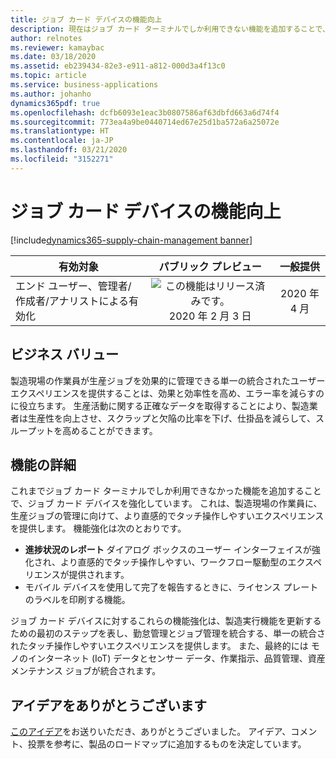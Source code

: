 ```yaml
---
title: ジョブ カード デバイスの機能向上
description: 現在はジョブ カード ターミナルでしか利用できない機能を追加することで、ジョブ カード デバイスを強化しています。 これは、製造現場の作業員に、生産ジョブを管理する際のより直感的でタッチ操作しやすいエクスペリエンスを提供します。
author: relnotes
ms.reviewer: kamaybac
ms.date: 03/18/2020
ms.assetid: eb239434-82e3-e911-a812-000d3a4f13c0
ms.topic: article
ms.service: business-applications
ms.author: johanho
dynamics365pdf: true
ms.openlocfilehash: dcfb6093e1eac3b0807586af63dbfd663a6d74f4
ms.sourcegitcommit: 773ea4a9be0440714ed67e25d1ba572a6a25072e
ms.translationtype: HT
ms.contentlocale: ja-JP
ms.lasthandoff: 03/21/2020
ms.locfileid: "3152271"
---
```

# <a name="improved-job-card-device"></a>ジョブ カード デバイスの機能向上
[!include[dynamics365-supply-chain-management banner](../includes/dynamics365-supply-chain-management.md)]

| 有効対象    |  パブリック プレビュー | 一般提供 | 
| ---------- | :----------: |:----------: |
|エンド ユーザー、管理者/作成者/アナリストによる有効化|![この機能はリリース済みです。](/dynamics365-release-plan/media/green-checkmark.png "この機能はリリース済みです。") 2020 年 2 月 3 日| 2020 年 4 月|


## <a name="business-value"></a>ビジネス バリュー
<!-- bv start -->
製造現場の作業員が生産ジョブを効果的に管理できる単一の統合されたユーザー エクスペリエンスを提供することは、効果と効率性を高め、エラー率を減らすのに役立ちます。 生産活動に関する正確なデータを取得することにより、製造業者は生産性を向上させ、スクラップと欠陥の比率を下げ、仕掛品を減らして、スループットを高めることができます。
<!-- bv end -->



## <a name="feature-details"></a>機能の詳細
<!--feature detail start -->
これまでジョブ カード ターミナルでしか利用できなかった機能を追加することで、ジョブ カード デバイスを強化しています。 これは、製造現場の作業員に、生産ジョブの管理に向けて、より直感的でタッチ操作しやすいエクスペリエンスを提供します。 機能強化は次のとおりです。

- **進捗状況のレポート** ダイアログ ボックスのユーザー インターフェイスが強化され、より直感的でタッチ操作しやすい、ワークフロー駆動型のエクスペリエンスが提供されます。
- モバイル デバイスを使用して完了を報告するときに、ライセンス プレートのラベルを印刷する機能。

ジョブ カード デバイスに対するこれらの機能強化は、製造実行機能を更新するための最初のステップを表し、勤怠管理とジョブ管理を統合する、単一の統合されたタッチ操作しやすいエクスペリエンスを提供します。 また、最終的には モノのインターネット (IoT) データとセンサー データ、作業指示、品質管理、資産メンテナンス ジョブが統合されます。
<!--feature detail end -->









## <a name="thank-you-for-your-idea"></a>アイデアをありがとうございます
[このアイデア](https://experience.dynamics.com/ideas/idea/?ideaid=f3073926-7219-e711-80c0-00155d460d59)をお送りいただき、ありがとうございました。 アイデア、コメント、投票を参考に、製品のロードマップに追加するものを決定しています。
